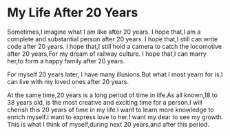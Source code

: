 # My Life After 20 Years

Sometimes,I imagine what I am like after 20 years.
I hope that,I am a complete and substantial person after 20 years.
I hope that,I still can write code after 20 years.
I hope that,I still hold a camera to catch the locomotive after 20 years,For my dream of railway culture.
I hope that,I can marry her,to form a happy family after 20 years.

For myself 20 years later, I have many illusions.But what I most yearn for is,I can live with my loved ones after 20 years.

At the same time,20 years is a long period of time in life.As all known,18 to 38 years old, is the most creative and exciting time for a person.I will cherish this 20 years of time in my life.I want to learn more knowledge to enrich myself.I want to express love to her.I want my dear to see my growth.
This is what I think of myself,during next 20 years,and after this period.

